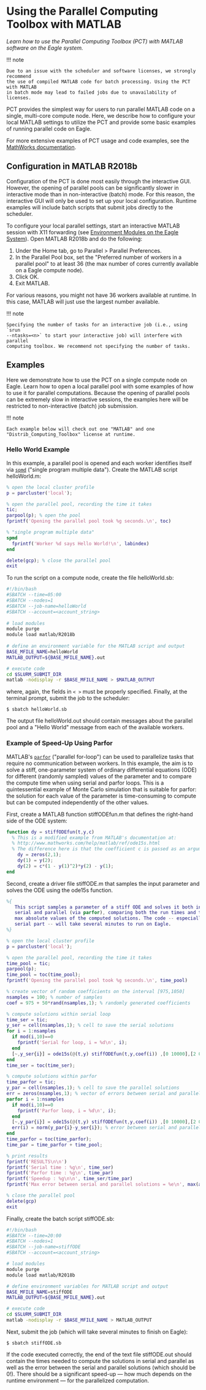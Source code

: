 # Using the Parallel Computing Toolbox with MATLAB

*Learn how to use the Parallel Computing Toolbox (PCT) with MATLAB software on the Eagle system.*

!!! note

    Due to an issue with the scheduler and software licenses, we strongly recommend
    the use of compiled MATLAB code for batch processing. Using the PCT with MATLAB
    in batch mode may lead to failed jobs due to unavailability of licenses.

PCT provides the simplest way for users to run parallel MATLAB code on a single,
multi-core compute node. Here, we describe how to configure your local MATLAB
settings to utilize the PCT and provide some basic examples of running parallel
code on Eagle.

For more extensive examples of PCT usage and code examples, see the [MathWorks
documentation](https://www.mathworks.com/products/parallel-computing.html).

## Configuration in MATLAB R2018b

Configuration of the PCT is done most easily through the interactive
GUI. However, the opening of parallel pools can be significantly slower in
interactive mode than in non-interactive (batch) mode. For this reason, the
interactive GUI will only be used to set up your local configuration. Runtime
examples will include batch scripts that submit jobs directly to the scheduler.

To configure your local parallel settings, start an interactive MATLAB session
with X11 forwarding (see [Environment Modules on the Eagle
System](../../Systems/Eagle/modules.md)). Open MATLAB R2018b and do the
following:

<!-- TODO: Replace above paragraph with following, once link for interactive
jobs is available: -->

<!-- To configure your local parallel settings, start an interactive MATLAB session -->
<!-- with X11 forwarding (see [Running Interactive Jobs on -->
<!-- Eagle](todo-interactive.md) and [Environment Modules on the Eagle -->
<!-- System](../../Systems/Eagle/modules.md)). Open MATLAB R2018b and do the -->
<!-- following: -->


1. Under the Home tab, go to Parallel > Parallel Preferences.
2. In the Parallel Pool box, set the "Preferred number of workers in a parallel
   pool" to at least 36 (the max number of cores currently available on a Eagle
   compute node).
3. Click OK.
4. Exit MATLAB.

For various reasons, you might not have 36 workers available at runtime. In this
case, MATLAB will just use the largest number available.

!!! note

    Specifying the number of tasks for an interactive job (i.e., using `srun
    --ntasks=<n>` to start your interactive job) will interfere with parallel
    computing toolbox. We recommend not specifying the number of tasks.

## Examples

Here we demonstrate how to use the PCT on a single compute node on Eagle. Learn
how to open a local parallel pool with some examples of how to use it for
parallel computations. Because the opening of parallel pools can be extremely
slow in interactive sessions, the examples here will be restricted to
non-interactive (batch) job submission.

!!! note

    Each example below will check out one "MATLAB" and one
    "Distrib_Computing_Toolbox" license at runtime.
    
### Hello World Example

In this example, a parallel pool is opened and each worker identifies itself via
[`spmd`](http://www.mathworks.com/help/distcomp/spmd.html) ("single program
multiple data"). Create the MATLAB script helloWorld.m:

```matlab
% open the local cluster profile
p = parcluster('local');

% open the parallel pool, recording the time it takes
tic;
parpool(p); % open the pool
fprintf('Opening the parallel pool took %g seconds.\n', toc)

% "single program multiple data"
spmd
  fprintf('Worker %d says Hello World!\n', labindex)
end

delete(gcp); % close the parallel pool
exit 
```

To run the script on a compute node, create the file helloWorld.sb:

```bash
#!/bin/bash
#SBATCH --time=05:00
#SBATCH --nodes=1
#SBATCH --job-name=helloWorld
#SBATCH --account=<account_string>
  
# load modules
module purge
module load matlab/R2018b 
  
# define an environment variable for the MATLAB script and output
BASE_MFILE_NAME=helloWorld
MATLAB_OUTPUT=${BASE_MFILE_NAME}.out

# execute code
cd $SLURM_SUBMIT_DIR
matlab -nodisplay -r $BASE_MFILE_NAME > $MATLAB_OUTPUT
```

where, again, the fields in `< >` must be properly specified.  Finally, at the
terminal prompt, submit the job to the scheduler:

```
$ sbatch helloWorld.sb
```

The output file helloWorld.out should contain messages about the parallel pool
and a "Hello World" message from each of the available workers.

### Example of Speed-Up Using Parfor

MATLAB's [`parfor`](http://www.mathworks.com/help/matlab/ref/parfor.html)
("parallel for-loop") can be used to parallelize tasks that require no
communication between workers. In this example, the aim is to solve a stiff,
one-parameter system of ordinary differential equations (ODE) for different
(randomly sampled) values of the parameter and to compare the compute time when
using serial and parfor loops. This is a quintessential example of Monte Carlo
simulation that is suitable for parfor: the solution for each value of the
parameter is time-consuming to compute but can be computed independently of the
other values.

First, create a MATLAB function stiffODEfun.m that defines the right-hand side
of the ODE system:

```matlab
function dy = stiffODEfun(t,y,c)
  % This is a modified example from MATLAB's documentation at:
  % http://www.mathworks.com/help/matlab/ref/ode15s.html
  % The difference here is that the coefficient c is passed as an argument.
    dy = zeros(2,1);
    dy(1) = y(2);
    dy(2) = c*(1 - y(1)^2)*y(2) - y(1);
end
```

Second, create a driver file stiffODE.m that samples the input parameter and
solves the ODE using the ode15s function.

```matlab
%{ 
   This script samples a parameter of a stiff ODE and solves it both in
   serial and parallel (via parfor), comparing both the run times and the
   max absolute values of the computed solutions. The code -- especially the
   serial part -- will take several minutes to run on Eagle.
%}

% open the local cluster profile
p = parcluster('local');

% open the parallel pool, recording the time it takes
time_pool = tic;
parpool(p);
time_pool = toc(time_pool);
fprintf('Opening the parallel pool took %g seconds.\n', time_pool)

% create vector of random coefficients on the interval [975,1050]
nsamples = 100; % number of samples
coef = 975 + 50*rand(nsamples,1); % randomly generated coefficients

% compute solutions within serial loop
time_ser = tic;
y_ser = cell(nsamples,1); % cell to save the serial solutions
for i = 1:nsamples
  if mod(i,10)==0
    fprintf('Serial for loop, i = %d\n', i);
  end
  [~,y_ser{i}] = ode15s(@(t,y) stiffODEfun(t,y,coef(i)) ,[0 10000],[2 0]);
end
time_ser = toc(time_ser);

% compute solutions within parfor
time_parfor = tic;
y_par = cell(nsamples,1); % cell to save the parallel solutions
err = zeros(nsamples,1); % vector of errors between serial and parallel solutions
parfor i = 1:nsamples
  if mod(i,10)==0
    fprintf('Parfor loop, i = %d\n', i);
  end
  [~,y_par{i}] = ode15s(@(t,y) stiffODEfun(t,y,coef(i)) ,[0 10000],[2 0]);
  err(i) = norm(y_par{i}-y_ser{i}); % error between serial and parallel solutions
end
time_parfor = toc(time_parfor);
time_par = time_parfor + time_pool;

% print results
fprintf('RESULTS\n\n')
fprintf('Serial time : %g\n', time_ser)
fprintf('Parfor time : %g\n', time_par)
fprintf('Speedup : %g\n\n', time_ser/time_par)
fprintf('Max error between serial and parallel solutions = %e\n', max(abs(err)))

% close the parallel pool
delete(gcp)
exit
```

Finally, create the batch script stiffODE.sb:

```bash
#!/bin/bash
#SBATCH --time=20:00
#SBATCH --nodes=1
#SBATCH --job-name=stiffODE
#SBATCH --account=<account_string>

# load modules
module purge
module load matlab/R2018b

# define environment variables for MATLAB script and output
BASE_MFILE_NAME=stiffODE
MATLAB_OUTPUT=${BASE_MFILE_NAME}.out

# execute code
cd $SLURM_SUBMIT_DIR
matlab -nodisplay -r $BASE_MFILE_NAME > MATLAB_OUTPUT
```

Next, submit the job (which will take several minutes to finish on Eagle):

```
$ sbatch stiffODE.sb
```

If the code executed correctly, the end of the text file stiffODE.out should
contain the times needed to compute the solutions in serial and parallel as well
as the error between the serial and parallel solutions (which should be
0!). There should be a significant speed-up — how much depends on the runtime
environment — for the parallelized computation.
